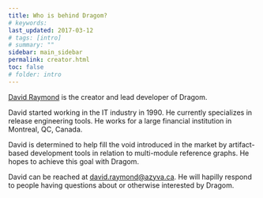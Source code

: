 ```yaml
---
title: Who is behind Dragom?
# keywords:
last_updated: 2017-03-12
# tags: [intro]
# summary: ""
sidebar: main_sidebar
permalink: creator.html
toc: false
# folder: intro
---
```


<a href="https://www.linkedin.com/in/david-raymond-778a28a" target="_blank">David Raymond</a>
is the creator and lead developer of Dragom.

David started working in the IT industry in 1990. He currently specializes in
release engineering tools. He works for a large financial institution in
Montreal, QC, Canada.

David is determined to help fill the void introduced in the market by
artifact-based development tools in relation to multi-module reference graphs.
He hopes to achieve this goal with Dragom.

David can be reached at
<a href="mailto:david.raymond@azyva.ca?Subject=Dragom">david.raymond@azyva.ca</a>.
He will hapilly respond to people having questions about or otherwise
interested by Dragom.